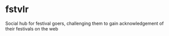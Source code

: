 # fstvlr
Social hub for festival goers, challenging them to gain acknowledgement of their festivals on the web
